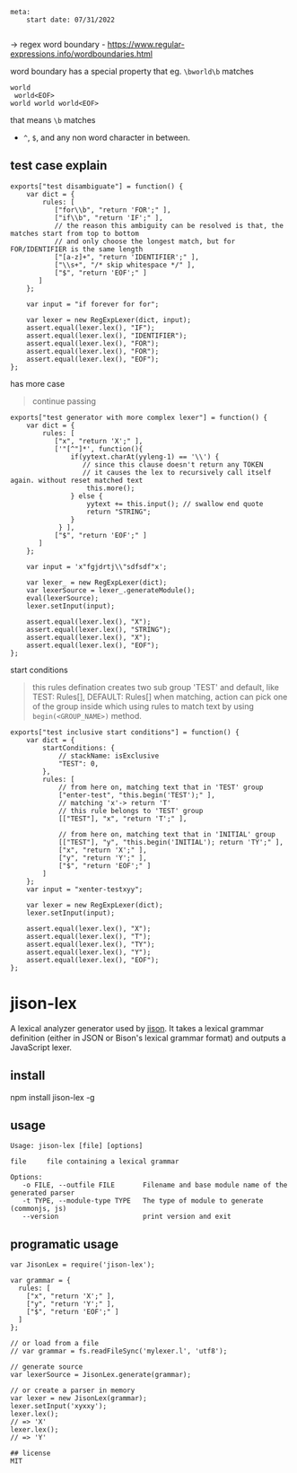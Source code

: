 
```
meta:
	start date: 07/31/2022
	
```


-> regex word boundary -  https://www.regular-expressions.info/wordboundaries.html

word boundary has a special property that eg. `\bworld\b` matches

```
world
 world<EOF>
world world world<EOF>
```
that means `\b` matches

* `^`, `$`, and any non word character in between.



## test case explain


```
exports["test disambiguate"] = function() {
    var dict = {
        rules: [
           ["for\\b", "return 'FOR';" ],
           ["if\\b", "return 'IF';" ],
           // the reason this ambiguity can be resolved is that, the matches start from top to bottom
           // and only choose the longest match, but for FOR/IDENTIFIER is the same length
           ["[a-z]+", "return 'IDENTIFIER';" ],
           ["\\s+", "/* skip whitespace */" ],
           ["$", "return 'EOF';" ]
       ]
    };

    var input = "if forever for for";

    var lexer = new RegExpLexer(dict, input);
    assert.equal(lexer.lex(), "IF");
    assert.equal(lexer.lex(), "IDENTIFIER");
    assert.equal(lexer.lex(), "FOR");
    assert.equal(lexer.lex(), "FOR");
    assert.equal(lexer.lex(), "EOF");
};
```

has more case

> continue passing
```
exports["test generator with more complex lexer"] = function() {
    var dict = {
        rules: [
           ["x", "return 'X';" ],
           ['"[^"]*', function(){
               if(yytext.charAt(yyleng-1) == '\\') {
                  // since this clause doesn't return any TOKEN
                  // it causes the lex to recursively call itself again. without reset matched text
                   this.more();
               } else {
                   yytext += this.input(); // swallow end quote
                   return "STRING";
               }
            } ],
           ["$", "return 'EOF';" ]
       ]
    };

    var input = 'x"fgjdrtj\\"sdfsdf"x';

    var lexer_ = new RegExpLexer(dict);
    var lexerSource = lexer_.generateModule();
    eval(lexerSource);
    lexer.setInput(input);

    assert.equal(lexer.lex(), "X");
    assert.equal(lexer.lex(), "STRING");
    assert.equal(lexer.lex(), "X");
    assert.equal(lexer.lex(), "EOF");
};
```



start conditions

> this rules defination creates two sub group 'TEST' and default, 
> like TEST: Rules[], DEFAULT: Rules[]
> when matching, action can pick one of the group inside which using rules to match text by using `begin(<GROUP_NAME>)` method.

```
exports["test inclusive start conditions"] = function() {
    var dict = {
        startConditions: {
			// stackName: isExclusive
            "TEST": 0,
        },
        rules: [
			// from here on, matching text that in 'TEST' group
            ["enter-test", "this.begin('TEST');" ],
			// matching 'x'-> return 'T' 
			// this rule belongs to 'TEST' group
            [["TEST"], "x", "return 'T';" ],

			// from here on, matching text that in 'INITIAL' group
            [["TEST"], "y", "this.begin('INITIAL'); return 'TY';" ],
            ["x", "return 'X';" ],
            ["y", "return 'Y';" ],
            ["$", "return 'EOF';" ]
        ]
    };
    var input = "xenter-testxyy";

    var lexer = new RegExpLexer(dict);
    lexer.setInput(input);

    assert.equal(lexer.lex(), "X");
    assert.equal(lexer.lex(), "T");
    assert.equal(lexer.lex(), "TY");
    assert.equal(lexer.lex(), "Y");
    assert.equal(lexer.lex(), "EOF");
};
```












# jison-lex
A lexical analyzer generator used by [jison](http://jison.org). It takes a lexical grammar definition (either in JSON or Bison's lexical grammar format) and outputs a JavaScript lexer.

## install
npm install jison-lex -g

## usage
```
Usage: jison-lex [file] [options]

file     file containing a lexical grammar

Options:
   -o FILE, --outfile FILE       Filename and base module name of the generated parser
   -t TYPE, --module-type TYPE   The type of module to generate (commonjs, js)
   --version                     print version and exit
```

## programatic usage

```
var JisonLex = require('jison-lex');

var grammar = {
  rules: [
    ["x", "return 'X';" ],
    ["y", "return 'Y';" ],
    ["$", "return 'EOF';" ]
  ]
};

// or load from a file
// var grammar = fs.readFileSync('mylexer.l', 'utf8');

// generate source
var lexerSource = JisonLex.generate(grammar);

// or create a parser in memory
var lexer = new JisonLex(grammar);
lexer.setInput('xyxxy');
lexer.lex();
// => 'X'
lexer.lex();
// => 'Y'

## license
MIT
